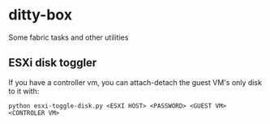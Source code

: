 ditty-box
=========

Some fabric tasks and other utilities

## ESXi disk toggler

If you have a controller vm, you can attach-detach the guest VM's only disk to
it with:

    python esxi-toggle-disk.py <ESXI HOST> <PASSWORD> <GUEST VM> <CONTROLER VM>
